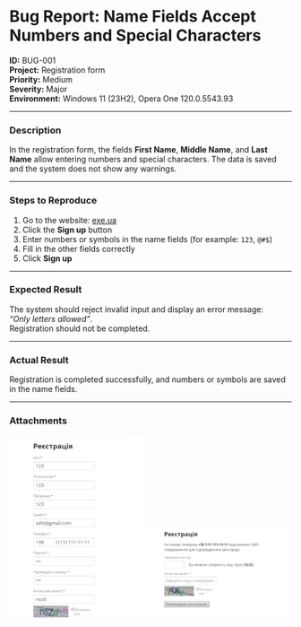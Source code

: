 # Bug Report: Name Fields Accept Numbers and Special Characters

**ID:** BUG-001  
**Project:** Registration form  
**Priority:** Medium  
**Severity:** Major  
**Environment:** Windows 11 (23H2), Opera One 120.0.5543.93  

---

### Description
In the registration form, the fields **First Name**, **Middle Name**, and **Last Name** allow entering numbers and special characters. The data is saved and the system does not show any warnings.

---

### Steps to Reproduce
1. Go to the website: [exe.ua](https://exe.ua)  
2. Click the **Sign up** button  
3. Enter numbers or symbols in the name fields (for example: `123`, `@#$`)  
4. Fill in the other fields correctly  
5. Click **Sign up**  

---

### Expected Result
The system should reject invalid input and display an error message:  
*“Only letters allowed”*.  
Registration should not be completed.

---

### Actual Result
Registration is completed successfully, and numbers or symbols are saved in the name fields.

---

### Attachments
<img src="screenshots/bug1.png" width="250"/> <img src="screenshots/bug1.1.png" width="250"/>  